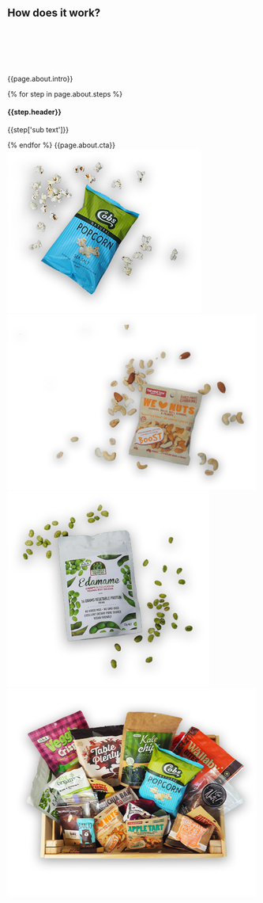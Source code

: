 <h2 id="about" class="handdrawn red-header left-header" style="top: 40px">How does it work?</h2>
<section class="wood-bg about" style="padding: 80px 0; z-index: 20"> <!--HOW IT WORKS-->
  <div class="wave">
  </div>
  <div class="container">
    <div class="col-xs-12 col-sm-8 col-sm-offset-2 box-bg">
      <p class="intro">{{page.about.intro}}</p>
      {% for step in page.about.steps %}
      <h4>{{step.header}}</h4>
      <p>{{step['sub text']}}</p>
      {% endfor %}
      <a class="btn btn-green"><span>{{page.about.cta}}</span></a>
    </div>
  </div>
  <div class="wave wave-bottom offwhite-bg">
  </div>
  <img class="popcorn" src="assets/images/popcorn.png">
  <img class="nuts" src="assets/images/nuts.png">
    <img class="edamame" src="assets/images/edamame.png">
  <img class="overhead-box" src="assets/images/overhead-box.png">
</section>
